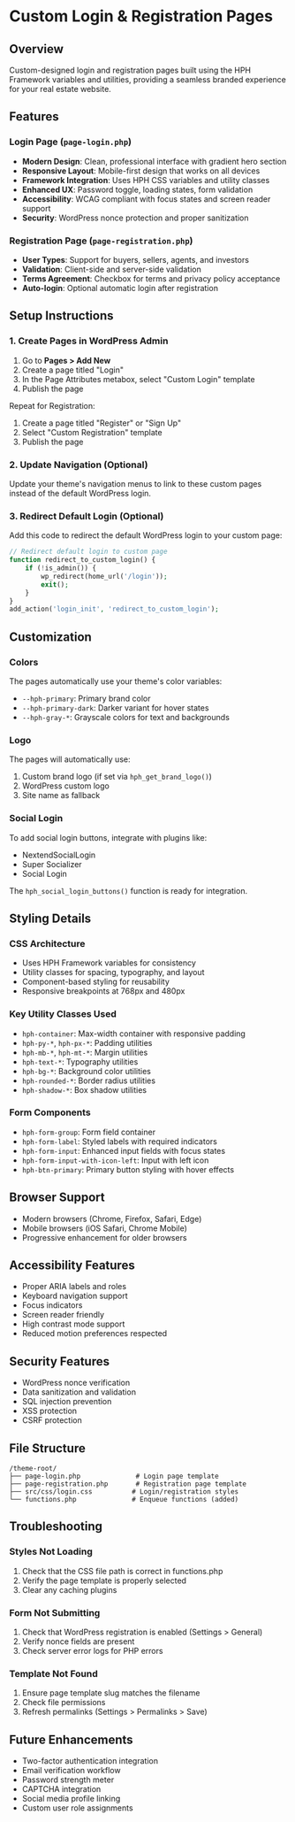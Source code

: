 # Custom Login & Registration Pages

## Overview
Custom-designed login and registration pages built using the HPH Framework variables and utilities, providing a seamless branded experience for your real estate website.

## Features

### Login Page (`page-login.php`)
- **Modern Design**: Clean, professional interface with gradient hero section
- **Responsive Layout**: Mobile-first design that works on all devices
- **Framework Integration**: Uses HPH CSS variables and utility classes
- **Enhanced UX**: Password toggle, loading states, form validation
- **Accessibility**: WCAG compliant with focus states and screen reader support
- **Security**: WordPress nonce protection and proper sanitization

### Registration Page (`page-registration.php`)
- **User Types**: Support for buyers, sellers, agents, and investors
- **Validation**: Client-side and server-side validation
- **Terms Agreement**: Checkbox for terms and privacy policy acceptance
- **Auto-login**: Optional automatic login after registration

## Setup Instructions

### 1. Create Pages in WordPress Admin
1. Go to **Pages > Add New**
2. Create a page titled "Login"
3. In the Page Attributes metabox, select "Custom Login" template
4. Publish the page

Repeat for Registration:
1. Create a page titled "Register" or "Sign Up"
2. Select "Custom Registration" template
3. Publish the page

### 2. Update Navigation (Optional)
Update your theme's navigation menus to link to these custom pages instead of the default WordPress login.

### 3. Redirect Default Login (Optional)
Add this code to redirect the default WordPress login to your custom page:

```php
// Redirect default login to custom page
function redirect_to_custom_login() {
    if (!is_admin()) {
        wp_redirect(home_url('/login'));
        exit();
    }
}
add_action('login_init', 'redirect_to_custom_login');
```

## Customization

### Colors
The pages automatically use your theme's color variables:
- `--hph-primary`: Primary brand color
- `--hph-primary-dark`: Darker variant for hover states
- `--hph-gray-*`: Grayscale colors for text and backgrounds

### Logo
The pages will automatically use:
1. Custom brand logo (if set via `hph_get_brand_logo()`)
2. WordPress custom logo
3. Site name as fallback

### Social Login
To add social login buttons, integrate with plugins like:
- NextendSocialLogin
- Super Socializer
- Social Login

The `hph_social_login_buttons()` function is ready for integration.

## Styling Details

### CSS Architecture
- Uses HPH Framework variables for consistency
- Utility classes for spacing, typography, and layout
- Component-based styling for reusability
- Responsive breakpoints at 768px and 480px

### Key Utility Classes Used
- `hph-container`: Max-width container with responsive padding
- `hph-py-*`, `hph-px-*`: Padding utilities
- `hph-mb-*`, `hph-mt-*`: Margin utilities
- `hph-text-*`: Typography utilities
- `hph-bg-*`: Background color utilities
- `hph-rounded-*`: Border radius utilities
- `hph-shadow-*`: Box shadow utilities

### Form Components
- `hph-form-group`: Form field container
- `hph-form-label`: Styled labels with required indicators
- `hph-form-input`: Enhanced input fields with focus states
- `hph-form-input-with-icon-left`: Input with left icon
- `hph-btn-primary`: Primary button styling with hover effects

## Browser Support
- Modern browsers (Chrome, Firefox, Safari, Edge)
- Mobile browsers (iOS Safari, Chrome Mobile)
- Progressive enhancement for older browsers

## Accessibility Features
- Proper ARIA labels and roles
- Keyboard navigation support
- Focus indicators
- Screen reader friendly
- High contrast mode support
- Reduced motion preferences respected

## Security Features
- WordPress nonce verification
- Data sanitization and validation
- SQL injection prevention
- XSS protection
- CSRF protection

## File Structure
```
/theme-root/
├── page-login.php              # Login page template
├── page-registration.php       # Registration page template
├── src/css/login.css          # Login/registration styles
└── functions.php              # Enqueue functions (added)
```

## Troubleshooting

### Styles Not Loading
1. Check that the CSS file path is correct in functions.php
2. Verify the page template is properly selected
3. Clear any caching plugins

### Form Not Submitting
1. Check that WordPress registration is enabled (Settings > General)
2. Verify nonce fields are present
3. Check server error logs for PHP errors

### Template Not Found
1. Ensure page template slug matches the filename
2. Check file permissions
3. Refresh permalinks (Settings > Permalinks > Save)

## Future Enhancements
- Two-factor authentication integration
- Email verification workflow
- Password strength meter
- CAPTCHA integration
- Social media profile linking
- Custom user role assignments
